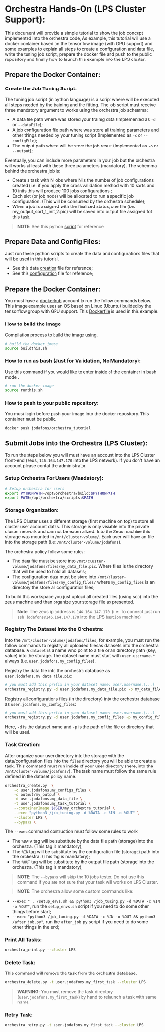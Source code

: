 


# Orchestra Hands-On (LPS Cluster Support):

This document will provide a simple tutorial to show the job concept implemented into the orchestra code, 
As example, this tutorial will use a docker container based on the tensorflow image (with GPU support) and some examples to explain all steps to create a configuration and data file, write the tuning job script, prepare the docker file and push to the public repository and finally how to launch this example into the LPS cluster.

## Prepare the Docker Container:

### Create the Job Tuning Script:

The tuning job script (in python language) is a script where will be executed all steps needed by the training and the fitting. The job script must receive three mandatory argument to works using the orchestra job schemma:

- A data file path where was stored your trainig data (Implemented as `-d` or `--dataFile`);
- A job configuration file path where was store all training parameters and other things needed by your tuning script (Implemented as `-c` or `--configFile`);
- The output path where will be store the job result (Implemented as `-o` or `--output`);

Eventually, you can include more parameters in your job but the orchestra will works at least with these three 
parameters (mandatory). The schemma behind the orchestra job is:

- Create a task with N jobs where N is the number of job configurations created (i.e: if you apply the cross validation method with 10 sorts and 10 inits this will produce 100 jobs configurations);
- Each slot (or job node) will be allocated to run a specific job configuration. (This will be consumed by the orchestra schedule);
- When a job is assigned with the finalized status, one file (i.e: my_output_sort_1_init_2.pic) will be saved into output file assigned fot this task. 


> **NOTE**: See this python [script](https://github.com/jodafons/orchestra/blob/master/doc/tutorial/docker/job_tuning.py) for reference



## Prepare Data and Config Files:

Just run these python scripts to create the data and configurations files that will be used in this tutorial.

- See this data [creation](https://github.com/jodafons/orchestra/blob/master/doc/tutorial/create_data.py) file for reference;
- See this [configuration](https://github.com/jodafons/orchestra/blob/master/doc/tutorial/create_configs.py) file for reference;


## Prepare the Docker Container:

You must have a [dockerhub](https://hub.docker.com/) account to run the follow commands below. This image example uses an OS based on Linux (Ubuntu) builded by the tensorflow group with GPU support. This [Dockerfile](https://github.com/jodafons/orchestra/tree/master/doc/tutorial/docker) is used in this example.

### How to build the image
Compilation process to build the image using.
```bash
# build the docker image
source buildthis.sh
```

### How to run as bash (Just for Validation, No Mandatory):
Use this command if you would like to enter inside of the container in bash mode .
```bash
# run the docker image
source runthis.sh
```

### How to push to your public repository:
You must login before push your image into the docker repository. This container must be public.
```bash
docker push jodafons/orchestra_tutorial
```



## Submit Jobs into the Orchestra (LPS Cluster):

To run the steps below you will must have an account into the LPS Cluster front-end (zeus, `146.164.147.170` into the LPS network). If you don't have an account please contat the administrator.


### Setup Orchestra For Users (Mandatory):

```bash
# Setup orchestra for users
export PYTHONPATH=/opt/orchestra/build:$PYTHONPATH
export PATH=/opt/orchestra/scripts:$PATH
```

### Storage Organization:

The LPS Cluster uses a different storage (first machine on top) to store all cluster user account datas. This storage is only visiable into the private cluster network and can not be externalized. Into the Zeus machine this storage was mounted in `/mnt/cluster-volume/`. Each user will have an file into the storage path (i.e: `/mnt/cluster-volume/jodafons`).

The orchestra policy follow some rules:

- The data file must be store into `/mnt/cluster-volume/jodafons/files/my_data_file.pic`. Where files is the directory that will be used to hold all datasets;
- The configuration data must be store into `/mnt/cluster-volume/jodafons/files/my_config_files/` where `my_config_files` is an directory the store all configuration files;

To build this workspace you just upload all created files (using scp) into the zeus machine and than organize your storage file as presented.

> **Note**: The zeus ip address is `146.164.147.170`. (i.e: To connect just run `ssh jodafons@146.164.147.170` into the LPS `bastion` machine)


### Registry The Dataset Into the Orchestra:

Into the `/mnt/cluster-volume/jodafons/files`, for example, you must run the follow commands to registry all uploaded filesas datasets into the orchestra database. A `dataset` is a name who point to a file or an directory path (key, value) into the storage. The dataset name must start with `user.username.*` always (i.e. `user.jodafons.my_config_files`).

Registry the data file into the orchestra database as `user.jodafons.my_data_file.pic`:

```bash
# you must add this prefix in your dataset name: user.username.(...)
orchestra_registry.py -d user.jodafons.my_data_file.pic -p my_data_file.pic --cluster LPS
```

Registry all configurations files (in the directory) into the orchestra database as `user.jodafons.my_config_files`: 
```bash
# you must add this prefix in your dataset name: user.username.(...)
orchestra_registry.py -d user.jodafons.my_config_files -p my_config_files/ --cluster LPS
```
Here, `-d` is the dataset name and `-p` is the path of the file or directory that will be used.


### Task Creation:


After organize your user directory into the storage with the data/configuration files into the `files` directory you will be able to create a task. This command must run inside of your user directory (here, into the `/mnt/cluster-volume/jodafons/`).
The task name must follow the same rule defined in the dataset policy name.

```bash
orchestra_create.py  \
    -c user.jodafons.my_configs_files \
    -o output/my_output \
    -d user.jodafons.my_data_file \
    -t user.jodafons.my_task_tutorial \
    --containerImage $USER/my_orchestra_tutorial \
    --exec "python3 /job_tuning.py -d %DATA -c %IN -o %OUT" \
    --cluster LPS \
    --bypass \
```

The `--exec` command contruction must follow some rules to work:

- The `%DATA` tag will be substitute by the data file path (storage) into the orchestra. (This tag is mandatory); 
- The `%IN` tag will be substitute by the configuration file (storage) path into the orchestra. (This tag is mandatory); 
- The `%OUT` tag will be substitute by the output file path (storage)into the orchestra. (This tag is mandatory); 

> **NOTE**: The `--bypass` will skip the 10 jobs tester. Do not use this command if you are not sure that your task will works on LPS Cluster.

> **NOTE**: The orchestra allow some custom commands like:
- `--exec " . /setup_envs.sh && python3 /job_tuning.py -d %DATA -c %IN -o %OUT"`, run the `setup_envs.sh` script if you need to do some other things before start;
- `--exec "python3 /job_tuning.py -d %DATA -c %IN -o %OUT && python3 /after_job.py"`, run the `after_job.py` script if you need to do some other things in the end;



### Print All Tasks:

```bash
orchestra_print.py --cluster LPS
```


### Delete Task:

This command will remove the task from the orchestra database.

```bash
orchestra_delete.py -t user.jodafons.my_first_task --cluster LPS
```
> **WARNING**: You must remove the task directory (`user.jodafons.my_first_task`) by hand to relaunch a task with same name.

### Retry Task:

```bash
orchestra_retry.py -t user.jodafons.my_first_task --cluster LPS
```
























